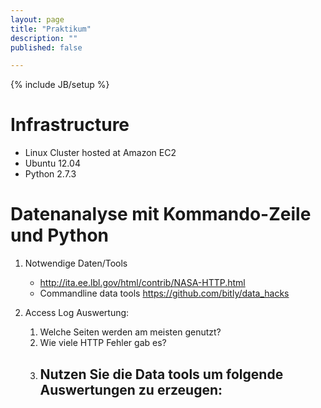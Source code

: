 ```yaml
---
layout: page
title: "Praktikum"
description: ""
published: false

---
```

{% include JB/setup %}

# Infrastructure

* Linux Cluster hosted at Amazon EC2
* Ubuntu 12.04
* Python 2.7.3

# Datenanalyse mit Kommando-Zeile und Python

1. Notwendige Daten/Tools
    * <http://ita.ee.lbl.gov/html/contrib/NASA-HTTP.html>
    * Commandline data tools <https://github.com/bitly/data_hacks>

1. Access Log Auswertung:
    1. Welche Seiten werden am meisten genutzt?
	1. Wie viele HTTP Fehler gab es?
	1. Nutzen Sie die Data tools um folgende Auswertungen zu erzeugen:
		-

